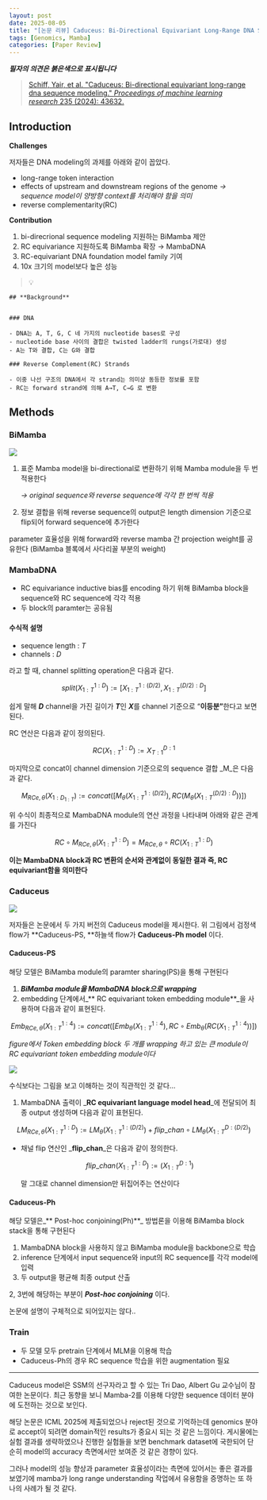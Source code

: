 ```yaml
---
layout: post
date: 2025-08-05
title: "[논문 리뷰] Caduceus: Bi-Directional Equivariant Long-Range DNA Sequence Modeling"
tags: [Genomics, Mamba]
categories: [Paper Review]
---
```


<span class="notion-red">_**필자의 의견은 붉은색으로 표시됩니다**_</span>


> [Schiff, Yair, et al. "Caduceus: Bi-directional equivariant long-range dna sequence modeling." ](https://pmc.ncbi.nlm.nih.gov/articles/PMC12189541/)[_Proceedings of machine learning research_](https://pmc.ncbi.nlm.nih.gov/articles/PMC12189541/)[ 235 (2024): 43632.](https://pmc.ncbi.nlm.nih.gov/articles/PMC12189541/)



## Introduction


**Challenges**


저자들은 DNA modeling의 과제를 아래와 같이 꼽았다.

- long-range token interaction
- effects of upstream and downstream regions of the genome 
_→ sequence model이 양방향 context를 처리해야 함을 의미_
- reverse complementarity(RC)

**Contribution**

1. bi-direcrional sequence modeling 지원하는 BiMamba 제안
1. RC equivariance 지원하도록 BiMamba 확장 → MambaDNA
1. RC-equivariant DNA foundation model family 기여
1. 10x 크기의 model보다 높은 성능

> 💡 


	## **Background**


	### DNA

	- DNA는 A, T, G, C 네 가지의 nucleotide bases로 구성
	- nucleotide base 사이의 결합은 twisted ladder의 rungs(가로대) 생성
	- A는 T와 결합, C는 G와 결합

	### Reverse Complement(RC) Strands

	- 이중 나선 구조의 DNA에서 각 strand는 의미상 동등한 정보를 포함
	- RC는 forward strand에 의해 A→T, C→G 로 변환


## Methods



### BiMamba


![](https://prod-files-secure.s3.us-west-2.amazonaws.com/542b861c-36a8-4051-84e5-8804b6728dba/2c247d59-7815-4980-99f0-8f0d21f445a7/image.png?X-Amz-Algorithm=AWS4-HMAC-SHA256&X-Amz-Content-Sha256=UNSIGNED-PAYLOAD&X-Amz-Credential=ASIAZI2LB466ZSFRDPDX%2F20251013%2Fus-west-2%2Fs3%2Faws4_request&X-Amz-Date=20251013T040046Z&X-Amz-Expires=3600&X-Amz-Security-Token=IQoJb3JpZ2luX2VjEJP%2F%2F%2F%2F%2F%2F%2F%2F%2F%2FwEaCXVzLXdlc3QtMiJIMEYCIQDXLYnF%2BshxCkwm0KKeNt9zSs5ewi6BBgFAAG5MtDJKawIhAJ5Gshz1csYSQSMNUp6xzmssJWjH6m2MPwORJ%2FkaBnQzKv8DCDwQABoMNjM3NDIzMTgzODA1Igzk7J8cPefTLW6cvrEq3APFrdobkKbIXl%2F9tzb4juBnGz8UbOkpzQKVUQnoikRAKXIK0qnopUxr8BxyxkBTn32scDvvlpfBLI7ZhSCHPB9gM34AHF5e8cXTPWnULGWOYUYBH2DBFJt0X5yvwkFN66ExIwA04T%2FWp7cCWi0jm8N6YY2KOFEuVdDVi8tasGaaVduvO56n394DXaJwCmQnHwpPEQvkbsdkEILTqoWZbi%2BnK%2FTKDbXlq7UQZKkQYQEItpSLfwgeFwjZDdc5zhv5aTqU0Gcma8w3%2Fzr1wXsmwE4E5kmZKcw%2FRPWTeRe523RqyOVNIU74hKxEmzHnawXibvEC51wkKdh4u%2FjrLgTAXLOLQTEFz%2B%2F1CgurVXYr8578%2FwBOokPP2Pu0SamXsPMVV7J%2FBQ7CTq7Bs8ULSh4y3opJPWj%2BWCzB%2FaxptxXJp8yfPA9se04y9Vpju8GuEJ6tXABOG3u2GzJjL%2BKGesBsdkub6tfGLtGN2tsRx6mc0e6kZnIWFshWndhNrz0wFD3nOQJKZyQ6OzhNFZQ58TiDRhWJ8zMT9JeLeQIAEQTyWOk6FUvvqR6%2BZq0qLYFf792TqLF9Uw6afihHB1TPRa%2BitzrFTuxRdMdpebLxkSgmg8mFU8AgeTpqUS0x224A7TCQ07HHBjqkAXmCKRlPGR05R%2FD9y1n7Dycz5MYm22MyU78Oo8pyfQMy2ODMluvL1%2BMbhA1SSH9g3gAeDeFCDua31kVLH6JjoupqWJCX8ZHFwq%2FjVlVzHk03fCsS5%2FtOZdG%2BjpVZvAsubFYD62o4vZ4mHjhqzcmx0wa4Uc3GSAdUELZO%2FcO%2B2kF4Nyx6YDbUK5NsE4XAHpo5a8j9PMrYhW8%2FEVNQ6kYDlBl6KpWW&X-Amz-Signature=963cc9fd317fa908778aec8f4d73e534a73d6910a58845acab338505c0e90292&X-Amz-SignedHeaders=host&x-amz-checksum-mode=ENABLED&x-id=GetObject)

1. 표준 Mamba model을 bi-directional로 변환하기 위해 Mamba module을 두 번 적용한다

	_→ original sequence와 reverse sequence에 각각 한 번씩 적용_

1. 정보 결합을 위해 reverse sequence의 output은 length dimension 기준으로 flip되어 forward sequence에 추가한다

parameter 효율성을 위해 forward와 reverse mamba 간 projection weight를 공유한다 (BiMamba 블록에서 사다리꼴 부분의 weight)



### MambaDNA

- RC equivariance inductive bias를 encoding 하기 위해 BiMamba block을 sequence와 RC sequence에 각각 적용
- 두 block의 paramter는 공유됨


#### 수식적 설명

- sequence length : _T_
- channels : _D_

라고 할 때,  channel splitting operation은 다음과 같다.


$$
split(X^{1:D}_{1:T}):=[X^{1:(D/2)}_{1:T},X^{(D/2):D}_{1:T}]
$$


<span class="notion-red">쉽게 말해 </span><span class="notion-red">_**D**_</span><span class="notion-red"> channel을 가진 길이가 </span><span class="notion-red">_**T**_</span><span class="notion-red">인 </span><span class="notion-red">_**X**_</span><span class="notion-red">를 channel 기준으로 “</span><span class="notion-red">**이등분”**</span><span class="notion-red">한다고 보면 된다.</span>


RC 연산은 다음과 같이 정의된다.


$$
RC(X^{1:D}_{1:T}):=X^{D:1}_{T:1}
$$


마지막으로 concat이 channel dimension 기준으로의 sequence 결합 _M_은 다음과 같다.


$$
M_{RCe,\theta}(X_{1:D_{1:T}}):=concat([M_{\theta}(X^{1:(D/2)}_{1:T}),RC(M_{\theta}(X^{(D/2):D}_{1:T}))])
$$


위 수식이 최종적으로 MambaDNA module의 연산 과정을 나타내며 아래와 같은 관계를 가진다


$$
RC\circ M_{RCe,\theta}(X^{1:D}_{1:T}) = M_{RCe,\theta} \circ RC(X^{1:D}_{1:T})
$$


**이는 MambaDNA block과 RC 변환의 순서와 관계없이 동일한 결과 즉, RC equivariant함을 의미한다**



### Caduceus


![](https://prod-files-secure.s3.us-west-2.amazonaws.com/542b861c-36a8-4051-84e5-8804b6728dba/f94a60d7-8145-473b-aef9-7c68d3ec604a/image.png?X-Amz-Algorithm=AWS4-HMAC-SHA256&X-Amz-Content-Sha256=UNSIGNED-PAYLOAD&X-Amz-Credential=ASIAZI2LB466ZSFRDPDX%2F20251013%2Fus-west-2%2Fs3%2Faws4_request&X-Amz-Date=20251013T040047Z&X-Amz-Expires=3600&X-Amz-Security-Token=IQoJb3JpZ2luX2VjEJP%2F%2F%2F%2F%2F%2F%2F%2F%2F%2FwEaCXVzLXdlc3QtMiJIMEYCIQDXLYnF%2BshxCkwm0KKeNt9zSs5ewi6BBgFAAG5MtDJKawIhAJ5Gshz1csYSQSMNUp6xzmssJWjH6m2MPwORJ%2FkaBnQzKv8DCDwQABoMNjM3NDIzMTgzODA1Igzk7J8cPefTLW6cvrEq3APFrdobkKbIXl%2F9tzb4juBnGz8UbOkpzQKVUQnoikRAKXIK0qnopUxr8BxyxkBTn32scDvvlpfBLI7ZhSCHPB9gM34AHF5e8cXTPWnULGWOYUYBH2DBFJt0X5yvwkFN66ExIwA04T%2FWp7cCWi0jm8N6YY2KOFEuVdDVi8tasGaaVduvO56n394DXaJwCmQnHwpPEQvkbsdkEILTqoWZbi%2BnK%2FTKDbXlq7UQZKkQYQEItpSLfwgeFwjZDdc5zhv5aTqU0Gcma8w3%2Fzr1wXsmwE4E5kmZKcw%2FRPWTeRe523RqyOVNIU74hKxEmzHnawXibvEC51wkKdh4u%2FjrLgTAXLOLQTEFz%2B%2F1CgurVXYr8578%2FwBOokPP2Pu0SamXsPMVV7J%2FBQ7CTq7Bs8ULSh4y3opJPWj%2BWCzB%2FaxptxXJp8yfPA9se04y9Vpju8GuEJ6tXABOG3u2GzJjL%2BKGesBsdkub6tfGLtGN2tsRx6mc0e6kZnIWFshWndhNrz0wFD3nOQJKZyQ6OzhNFZQ58TiDRhWJ8zMT9JeLeQIAEQTyWOk6FUvvqR6%2BZq0qLYFf792TqLF9Uw6afihHB1TPRa%2BitzrFTuxRdMdpebLxkSgmg8mFU8AgeTpqUS0x224A7TCQ07HHBjqkAXmCKRlPGR05R%2FD9y1n7Dycz5MYm22MyU78Oo8pyfQMy2ODMluvL1%2BMbhA1SSH9g3gAeDeFCDua31kVLH6JjoupqWJCX8ZHFwq%2FjVlVzHk03fCsS5%2FtOZdG%2BjpVZvAsubFYD62o4vZ4mHjhqzcmx0wa4Uc3GSAdUELZO%2FcO%2B2kF4Nyx6YDbUK5NsE4XAHpo5a8j9PMrYhW8%2FEVNQ6kYDlBl6KpWW&X-Amz-Signature=94e297c9c7d654d15f010a90b92965856d027a5577297d9aaeca3833f0943012&X-Amz-SignedHeaders=host&x-amz-checksum-mode=ENABLED&x-id=GetObject)


저자들은 논문에서 두 가지 버전의 Caduceus model을 제시한다. 위 그림에서 검정색 flow가 **Caduceus-PS, **하늘색 flow가 **Caduceus-Ph model** 이다.



#### Caduceus-PS


해당 모델은 BiMamba module의 paramter sharing(PS)을 통해 구현된다

1. _**BiMamba module을 MambaDNA block으로 wrapping**_
1. embedding 단계에서_** RC equivariant token embedding module**_을 사용하며 다음과 같이 표현된다.

$$
Emb_{RCe,\theta}(X^{1:4}_{1:T}):=concat([Emb_{\theta}(X^{1:4}_{1:T}),RC \circ Emb_{\theta}(RC(X^{1:4}_{1:T}))])
$$


_figure에서 Token embedding block 두 개를 wrapping 하고 있는 큰 module이 RC equivariant token embedding module이다_


![](https://prod-files-secure.s3.us-west-2.amazonaws.com/542b861c-36a8-4051-84e5-8804b6728dba/b175e4da-71eb-4e91-8c23-a06dabe673c9/image.png?X-Amz-Algorithm=AWS4-HMAC-SHA256&X-Amz-Content-Sha256=UNSIGNED-PAYLOAD&X-Amz-Credential=ASIAZI2LB466ZSFRDPDX%2F20251013%2Fus-west-2%2Fs3%2Faws4_request&X-Amz-Date=20251013T040047Z&X-Amz-Expires=3600&X-Amz-Security-Token=IQoJb3JpZ2luX2VjEJP%2F%2F%2F%2F%2F%2F%2F%2F%2F%2FwEaCXVzLXdlc3QtMiJIMEYCIQDXLYnF%2BshxCkwm0KKeNt9zSs5ewi6BBgFAAG5MtDJKawIhAJ5Gshz1csYSQSMNUp6xzmssJWjH6m2MPwORJ%2FkaBnQzKv8DCDwQABoMNjM3NDIzMTgzODA1Igzk7J8cPefTLW6cvrEq3APFrdobkKbIXl%2F9tzb4juBnGz8UbOkpzQKVUQnoikRAKXIK0qnopUxr8BxyxkBTn32scDvvlpfBLI7ZhSCHPB9gM34AHF5e8cXTPWnULGWOYUYBH2DBFJt0X5yvwkFN66ExIwA04T%2FWp7cCWi0jm8N6YY2KOFEuVdDVi8tasGaaVduvO56n394DXaJwCmQnHwpPEQvkbsdkEILTqoWZbi%2BnK%2FTKDbXlq7UQZKkQYQEItpSLfwgeFwjZDdc5zhv5aTqU0Gcma8w3%2Fzr1wXsmwE4E5kmZKcw%2FRPWTeRe523RqyOVNIU74hKxEmzHnawXibvEC51wkKdh4u%2FjrLgTAXLOLQTEFz%2B%2F1CgurVXYr8578%2FwBOokPP2Pu0SamXsPMVV7J%2FBQ7CTq7Bs8ULSh4y3opJPWj%2BWCzB%2FaxptxXJp8yfPA9se04y9Vpju8GuEJ6tXABOG3u2GzJjL%2BKGesBsdkub6tfGLtGN2tsRx6mc0e6kZnIWFshWndhNrz0wFD3nOQJKZyQ6OzhNFZQ58TiDRhWJ8zMT9JeLeQIAEQTyWOk6FUvvqR6%2BZq0qLYFf792TqLF9Uw6afihHB1TPRa%2BitzrFTuxRdMdpebLxkSgmg8mFU8AgeTpqUS0x224A7TCQ07HHBjqkAXmCKRlPGR05R%2FD9y1n7Dycz5MYm22MyU78Oo8pyfQMy2ODMluvL1%2BMbhA1SSH9g3gAeDeFCDua31kVLH6JjoupqWJCX8ZHFwq%2FjVlVzHk03fCsS5%2FtOZdG%2BjpVZvAsubFYD62o4vZ4mHjhqzcmx0wa4Uc3GSAdUELZO%2FcO%2B2kF4Nyx6YDbUK5NsE4XAHpo5a8j9PMrYhW8%2FEVNQ6kYDlBl6KpWW&X-Amz-Signature=b72f061f5df7a2255d6086c39d082df43c5ae803c5f69ea0a794340b0e3fb102&X-Amz-SignedHeaders=host&x-amz-checksum-mode=ENABLED&x-id=GetObject)


<span class="notion-red">수식보다는 그림을 보고 이해하는 것이 직관적인 것 같다…</span>

1. MambaDNA 출력이 _**RC equivariant language model head**_에 전달되어 최종 output 생성하며 다음과 같이 표현된다.

$$
LM_{RCe,\theta}(X^{1:D}_{1:T}):= LM_{\theta}(X^{1:(D/2)}_{1:T})+flip\_chan\circ LM_{\theta}(X^{D:(D/2)}_{1:T})
$$

- 채널 flip 연산인 _**flip\_chan**_은 다음과 같이 정의한다.

	$$
	flip\_chan(X^{1:D}_{1:T}):=(X^{D:1}_{1:T})
	$$


	말 그대로 channel dimension만 뒤집어주는 연산이다



#### Caduceus-Ph


해당 모델은_** Post-hoc conjoining(Ph)**_ 방법론을 이용해 BiMamba block stack을 통해 구현된다

1. MambaDNA block을 사용하지 않고 BiMamba module을 backbone으로 학습
1. inference 단계에서 input sequence와 input의 RC sequence를 각각 model에 입력
1. 두 output을 평균해 최종 output 산출

2, 3번에 해당하는 부분이 _**Post-hoc conjoining**_ 이다.


<span class="notion-red">논문에 설명이 구체적으로 되어있지는 않다..</span>



### Train

- 두 모델 모두 pretrain 단계에서 MLM을 이용해 학습
- Caduceus-Ph의 경우 RC sequence 학습을 위한 augmentation 필요

---


<span class="notion-red">Caduceus model은 SSM의 선구자라고 할 수 있는 Tri Dao, Albert Gu 교수님이 참여한 논문이다. 최근 동향을 보니 Mamba-2를 이용해 다양한 sequence 데이터 분야에 도전하는 것으로 보인다.</span>


<span class="notion-red">해당 논문은 ICML 2025에 제출되었으나 reject된 것으로 기억하는데 genomics 분야로 accept이 되려면 domain적인 results가 중요시 되는 것 같은 느낌이다. 게시물에는 실험 결과를 생략하였으나 진행한 실험들을 보면 benchmark dataset에 국한되어 단순히 model의 accuracy 측면에서만 보여준 것 같은 경향이 있다.</span>


<span class="notion-red">그러나 model의 성능 향상과 parameter 효율성이라는 측면에 있어서는 좋은 결과를 보였기에 mamba가 long range understanding 작업에서 유용함을 증명하는 또 하나의 사례가 될 것 같다.</span>

